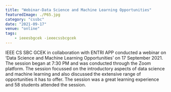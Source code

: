 ```yaml
---
title: "Webinar-Data Science and Machine Learning Opportunities"
featuredImage: ./P65.jpg
category: "cssbc"
date: "2021-09-17"
venue: "online"
tags:
    - ieeesbgcek -ieeecssbcgcek
---
```

IEEE CS SBC GCEK in collaboration with ENTRI APP conducted a webinar on ‘Data Science and Machine Learning Opportunities’ on 17 September 2021. The session began at 7:30 PM and was conducted through the Zoom platform. The session focussed on the introductory aspects of data science and machine learning and also discussed the extensive range of opportunities it has to offer. The session was a great learning experience and 58 students attended the session.



        